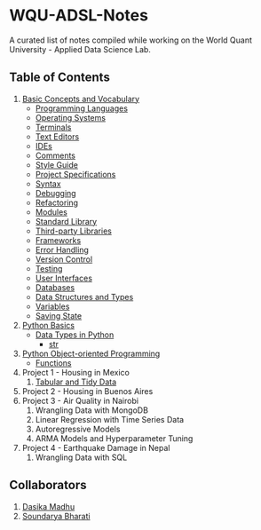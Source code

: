 # WQU-ADSL-Notes
A curated list of notes compiled while working on the World Quant University - Applied Data Science Lab.

## Table of Contents
1. [Basic Concepts and Vocabulary](https://github.com/DasikaMadhu/WQU-ADSL-Notes/blob/main/Basic%20Concepts%20and%20Vocabulary.md)
    - [Programming Languages](https://github.com/DasikaMadhu/WQU-ADSL-Notes/blob/main/Basic%20Concepts%20and%20Vocabulary.md#programming-languages)
    - [Operating Systems](https://github.com/DasikaMadhu/WQU-ADSL-Notes/blob/main/Basic%20Concepts%20and%20Vocabulary.md#operating-systems)
    - [Terminals](https://github.com/DasikaMadhu/WQU-ADSL-Notes/blob/main/Basic%20Concepts%20and%20Vocabulary.md#terminal)
    - [Text Editors](https://github.com/DasikaMadhu/WQU-ADSL-Notes/blob/main/Basic%20Concepts%20and%20Vocabulary.md#text-editors)
    - [IDEs](https://github.com/DasikaMadhu/WQU-ADSL-Notes/blob/main/Basic%20Concepts%20and%20Vocabulary.md#ides)
    - [Comments](https://github.com/DasikaMadhu/WQU-ADSL-Notes/blob/main/Basic%20Concepts%20and%20Vocabulary.md#comments)
    - [Style Guide](https://github.com/DasikaMadhu/WQU-ADSL-Notes/blob/main/Basic%20Concepts%20and%20Vocabulary.md#style-guide)
    - [Project Specifications](https://github.com/DasikaMadhu/WQU-ADSL-Notes/blob/main/Basic%20Concepts%20and%20Vocabulary.md#project-specifications)
    - [Syntax](https://github.com/DasikaMadhu/WQU-ADSL-Notes/blob/main/Basic%20Concepts%20and%20Vocabulary.md#syntax)
    - [Debugging](https://github.com/DasikaMadhu/WQU-ADSL-Notes/blob/main/Basic%20Concepts%20and%20Vocabulary.md#debugging)
    - [Refactoring](https://github.com/DasikaMadhu/WQU-ADSL-Notes/blob/main/Basic%20Concepts%20and%20Vocabulary.md#refactoring)
    - [Modules](https://github.com/DasikaMadhu/WQU-ADSL-Notes/blob/main/Basic%20Concepts%20and%20Vocabulary.md#modules)
    - [Standard Library](https://github.com/DasikaMadhu/WQU-ADSL-Notes/blob/main/Basic%20Concepts%20and%20Vocabulary.md#standard-library)
    - [Third-party Libraries](https://github.com/DasikaMadhu/WQU-ADSL-Notes/blob/main/Basic%20Concepts%20and%20Vocabulary.md#thrid-party-libraries)
    - [Frameworks](https://github.com/DasikaMadhu/WQU-ADSL-Notes/blob/main/Basic%20Concepts%20and%20Vocabulary.md#frameworks)
    - [Error Handling](https://github.com/DasikaMadhu/WQU-ADSL-Notes/blob/main/Basic%20Concepts%20and%20Vocabulary.md#error-handling)
    - [Version Control](https://github.com/DasikaMadhu/WQU-ADSL-Notes/blob/main/Basic%20Concepts%20and%20Vocabulary.md#version-control)
    - [Testing](https://github.com/DasikaMadhu/WQU-ADSL-Notes/blob/main/Basic%20Concepts%20and%20Vocabulary.md#testing)
    - [User Interfaces](https://github.com/DasikaMadhu/WQU-ADSL-Notes/blob/main/Basic%20Concepts%20and%20Vocabulary.md#user-interfaces)
    - [Databases](https://github.com/DasikaMadhu/WQU-ADSL-Notes/blob/main/Basic%20Concepts%20and%20Vocabulary.md#databases)
    - [Data Structures and Types](https://github.com/DasikaMadhu/WQU-ADSL-Notes/blob/main/Basic%20Concepts%20and%20Vocabulary.md#data-structures-and-types)
    - [Variables](https://github.com/DasikaMadhu/WQU-ADSL-Notes/blob/main/Basic%20Concepts%20and%20Vocabulary.md#variables)
    - [Saving State](https://github.com/DasikaMadhu/WQU-ADSL-Notes/blob/main/Basic%20Concepts%20and%20Vocabulary.md#saving-state)
2. [Python Basics](https://github.com/DasikaMadhu/WQU-ADSL-Notes/blob/main/Python%20Basics.md)
    - [Data Types in Python](https://github.com/DasikaMadhu/WQU-ADSL-Notes/blob/main/Python%20Basics.md#data-types-in-python)
        - [str](https://github.com/DasikaMadhu/WQU-ADSL-Notes/blob/main/Python%20Basics.md#str)
3. [Python Object-oriented Programming](https://github.com/DasikaMadhu/WQU-ADSL-Notes/blob/main/Object-oriented%20Programming.md)
    - [Functions](https://github.com/DasikaMadhu/WQU-ADSL-Notes/blob/main/Object-oriented%20Programming.md#functions)
4. Project 1 - Housing in Mexico
    1. [Tabular and Tidy Data](https://github.com/DasikaMadhu/WQU-ADSL-Notes/blob/main/Tabular%20and%20Tidy%20Data.md)
5. Project 2 - Housing in Buenos Aires
6. Project 3 - Air Quality in Nairobi
    1. Wrangling Data with MongoDB
    2. Linear Regression with Time Series Data
    3. Autoregressive Models
    4. ARMA Models and Hyperparameter Tuning 
7. Project 4 - Earthquake Damage in Nepal
    1. Wrangling Data with SQL



## Collaborators
1. [Dasika Madhu](https://github.com/DasikaMadhu)
2. [Soundarya Bharati](https://github.com/sou96bharati)
